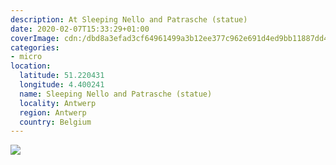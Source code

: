 ```yaml
---
description: At Sleeping Nello and Patrasche (statue)
date: 2020-02-07T15:33:29+01:00
coverImage: cdn:/dbd8a3efad3cf64961499a3b12ee377c962e691d4ed9bb11887dd4132fd5e17c
categories:
- micro
location:
  latitude: 51.220431
  longitude: 4.400241
  name: Sleeping Nello and Patrasche (statue)
  locality: Antwerp
  region: Antwerp
  country: Belgium
---
```


![](cdn:/dbd8a3efad3cf64961499a3b12ee377c962e691d4ed9bb11887dd4132fd5e17c?class=fw)
